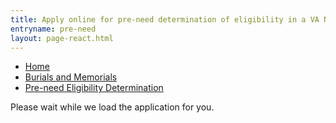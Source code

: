 ```yaml
---
title: Apply online for pre-need determination of eligibility in a VA National Cemetery
entryname: pre-need
layout: page-react.html
---
```

<div id="main">
  <nav aria-label="Breadcrumb" aria-live="polite" class="va-nav-breadcrumbs"
  id="va-breadcrumbs">
    <ul class="row va-nav-breadcrumbs-list columns" id="va-breadcrumbs-list">
      <li><a href="/">Home</a></li>
      <li><a href="/burials-and-memorials/">Burials and Memorials</a></li>
      <li><a aria-current="page" href="/burials-and-memorials/pre-need/">Pre-need Eligibility Determination</a></li>
    </ul>
  </nav>

  <div class="section">
    <div id="react-root">
      <div class="loading-message">
        <div class="loading-indicator-container">
          <div class="loading-indicator" role="progressbar" aria-valuetext="Please wait while we load the application for you." tabIndex="0"></div> Please wait while we load the application for you.
        </div>
      </div>
    </div>
  </div>
</div>

